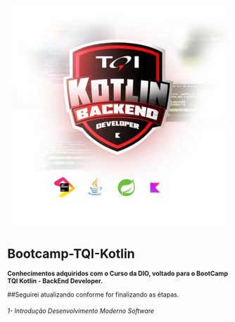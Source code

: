 <img src="/assets/images/bootcamp.jpg" title="TQI" style="zoom:50%;" />

# Bootcamp-TQI-Kotlin
**Conhecimentos adquiridos com o Curso da DIO, voltado para o BootCamp TQI Kotlin - BackEnd Developer.**

##Seguirei atualizando conforme for finalizando as étapas.

###### 1- Introdução Desenvolvimento Moderno Software





